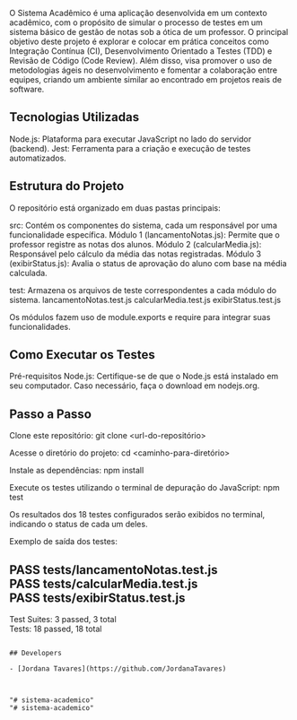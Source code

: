 O Sistema Acadêmico é uma aplicação desenvolvida em um contexto acadêmico, com o propósito de simular o processo
de testes em um sistema básico de gestão de notas sob a ótica de um professor. O principal objetivo deste projeto
é explorar e colocar em prática conceitos como Integração Contínua (CI), Desenvolvimento Orientado a Testes (TDD)
e Revisão de Código (Code Review). Além disso, visa promover o uso de metodologias ágeis no desenvolvimento e 
fomentar a colaboração entre equipes, criando um ambiente similar ao encontrado em projetos reais de software.

## Tecnologias Utilizadas
Node.js: Plataforma para executar JavaScript no lado do servidor (backend).
Jest: Ferramenta para a criação e execução de testes automatizados.

## Estrutura do Projeto
O repositório está organizado em duas pastas principais:

src: Contém os componentes do sistema, cada um responsável por uma funcionalidade específica.
Módulo 1 (lancamentoNotas.js): Permite que o professor registre as notas dos alunos.
Módulo 2 (calcularMedia.js): Responsável pelo cálculo da média das notas registradas.
Módulo 3 (exibirStatus.js): Avalia o status de aprovação do aluno com base na média calculada.

test: Armazena os arquivos de teste correspondentes a cada módulo do sistema.
lancamentoNotas.test.js
calcularMedia.test.js
exibirStatus.test.js

Os módulos fazem uso de module.exports e require para integrar suas funcionalidades.

## Como Executar os Testes
Pré-requisitos
Node.js: Certifique-se de que o Node.js está instalado em seu computador. Caso necessário, faça o download em nodejs.org.

## Passo a Passo

Clone este repositório:
git clone <url-do-repositório> 

Acesse o diretório do projeto:
cd <caminho-para-diretório>  

Instale as dependências:
npm install  

Execute os testes utilizando o terminal de depuração do JavaScript:
npm test  

Os resultados dos 18 testes configurados serão exibidos no terminal, indicando o status de cada um deles.

Exemplo de saída dos testes:

PASS  tests/lancamentoNotas.test.js  
PASS  tests/calcularMedia.test.js  
PASS  tests/exibirStatus.test.js  
------------------------------  
Test Suites: 3 passed, 3 total  
Tests:       18 passed, 18 total  
```

## Developers

- [Jordana Tavares](https://github.com/JordanaTavares) 



"# sistema-academico" 
"# sistema-academico" 
